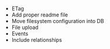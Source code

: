 - ETag
- Add proper readme file
- Move filesystem configuration into DB
- File upload
- Events
- Include relationships
